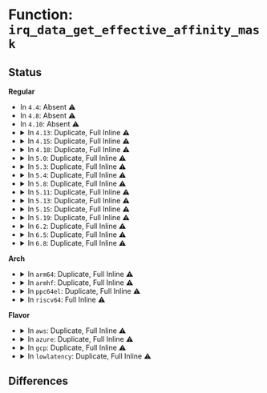 # Function: <code>irq_data_get_effective_affinity_mask</code>

## Status
<b>Regular</b>
<ul>
<li>
In <code>4.4</code>: Absent ⚠️
</li>
<li>
In <code>4.8</code>: Absent ⚠️
</li>
<li>
In <code>4.10</code>: Absent ⚠️
</li>
<li>
<details>
<summary>In <code>4.13</code>: Duplicate, Full Inline ⚠️</summary>

**Collision:** Static Duplication

**Inline:** Full

**Transformation:** False

**Instances:**

```
In arch/x86/kernel/apic/apic.c (ffffffff81056ea5)
Location: include/linux/irq.h:782
Inline: True
Inline callers:
  - arch/x86/kernel/apic/apic.c:flat_cpu_mask_to_apicid
```
```
In arch/x86/kernel/apic/x2apic_cluster.c (ffffffff8105c809)
Location: include/linux/irq.h:782
Inline: True
Inline callers:
  - arch/x86/kernel/apic/x2apic_cluster.c:x2apic_cpu_mask_to_apicid
```
```
In kernel/irq/cpuhotplug.c (0)
Location: include/linux/irq.h:782
Inline: True
```
</details>
</li>
<li>
<details>
<summary>In <code>4.15</code>: Duplicate, Full Inline ⚠️</summary>

**Collision:** Static Duplication

**Inline:** Full

**Transformation:** False

**Instances:**

```
In kernel/irq/manage.c (ffffffff810ef859)
Location: include/linux/irq.h:811
Inline: True
Inline callers:
  - kernel/irq/manage.c:irq_do_set_affinity
```
```
In kernel/irq/proc.c (ffffffff810f64f5)
Location: include/linux/irq.h:811
Inline: True
Inline callers:
  - kernel/irq/proc.c:irq_effective_aff_list_proc_show
  - kernel/irq/proc.c:irq_effective_aff_proc_show
```
```
In kernel/irq/cpuhotplug.c (ffffffff810f7233)
Location: include/linux/irq.h:811
Inline: True
Inline callers:
  - kernel/irq/cpuhotplug.c:irq_migrate_all_off_this_cpu
```
</details>
</li>
<li>
<details>
<summary>In <code>4.18</code>: Duplicate, Full Inline ⚠️</summary>

**Collision:** Static Duplication

**Inline:** Full

**Transformation:** False

**Instances:**

```
In kernel/irq/manage.c (ffffffff810f77e3)
Location: include/linux/irq.h:813
Inline: True
Inline callers:
  - kernel/irq/manage.c:irq_thread_check_affinity
  - kernel/irq/manage.c:irq_do_set_affinity
```
```
In kernel/irq/proc.c (ffffffff810fe815)
Location: include/linux/irq.h:813
Inline: True
Inline callers:
  - kernel/irq/proc.c:irq_effective_aff_list_proc_show
  - kernel/irq/proc.c:irq_effective_aff_proc_show
```
```
In kernel/irq/cpuhotplug.c (ffffffff810ff4df)
Location: include/linux/irq.h:813
Inline: True
Inline callers:
  - kernel/irq/cpuhotplug.c:irq_migrate_all_off_this_cpu
```
</details>
</li>
<li>
<details>
<summary>In <code>5.0</code>: Duplicate, Full Inline ⚠️</summary>

**Collision:** Static Duplication

**Inline:** Full

**Transformation:** False

**Instances:**

```
In kernel/irq/manage.c (ffffffff81103072)
Location: include/linux/irq.h:814
Inline: True
Inline callers:
  - kernel/irq/manage.c:irq_thread_check_affinity
  - kernel/irq/manage.c:irq_do_set_affinity
```
```
In kernel/irq/proc.c (ffffffff81109fe5)
Location: include/linux/irq.h:814
Inline: True
Inline callers:
  - kernel/irq/proc.c:irq_effective_aff_list_proc_show
  - kernel/irq/proc.c:irq_effective_aff_proc_show
```
```
In kernel/irq/cpuhotplug.c (ffffffff8110acbf)
Location: include/linux/irq.h:814
Inline: True
Inline callers:
  - kernel/irq/cpuhotplug.c:irq_migrate_all_off_this_cpu
```
</details>
</li>
<li>
<details>
<summary>In <code>5.3</code>: Duplicate, Full Inline ⚠️</summary>

**Collision:** Static Duplication

**Inline:** Full

**Transformation:** False

**Instances:**

```
In kernel/irq/manage.c (ffffffff8110b706)
Location: include/linux/irq.h:827
Inline: True
Inline callers:
  - kernel/irq/manage.c:irq_thread_check_affinity
  - kernel/irq/manage.c:irq_do_set_affinity
```
```
In kernel/irq/proc.c (ffffffff811136d6)
Location: include/linux/irq.h:827
Inline: True
Inline callers:
  - kernel/irq/proc.c:irq_effective_aff_list_proc_show
  - kernel/irq/proc.c:irq_effective_aff_proc_show
```
```
In kernel/irq/cpuhotplug.c (ffffffff8111437f)
Location: include/linux/irq.h:827
Inline: True
Inline callers:
  - kernel/irq/cpuhotplug.c:irq_migrate_all_off_this_cpu
```
</details>
</li>
<li>
<details>
<summary>In <code>5.4</code>: Duplicate, Full Inline ⚠️</summary>

**Collision:** Static Duplication

**Inline:** Full

**Transformation:** False

**Instances:**

```
In arch/x86/kernel/apic/vector.c (ffffffff8106906e)
Location: include/linux/irq.h:845
Inline: True
Inline callers:
  - arch/x86/kernel/apic/vector.c:x86_vector_activate
```
```
In arch/x86/kernel/apic/msi.c (ffffffff8106c4c0)
Location: include/linux/irq.h:845
Inline: True
Inline callers:
  - arch/x86/kernel/apic/msi.c:msi_set_affinity
```
```
In kernel/irq/manage.c (ffffffff81117a06)
Location: include/linux/irq.h:845
Inline: True
Inline callers:
  - kernel/irq/manage.c:irq_thread_check_affinity
  - kernel/irq/manage.c:irq_do_set_affinity
```
```
In kernel/irq/proc.c (ffffffff8111f846)
Location: include/linux/irq.h:845
Inline: True
Inline callers:
  - kernel/irq/proc.c:irq_effective_aff_list_proc_show
  - kernel/irq/proc.c:irq_effective_aff_proc_show
```
```
In kernel/irq/cpuhotplug.c (ffffffff811204df)
Location: include/linux/irq.h:845
Inline: True
Inline callers:
  - kernel/irq/cpuhotplug.c:irq_migrate_all_off_this_cpu
```
</details>
</li>
<li>
<details>
<summary>In <code>5.8</code>: Duplicate, Full Inline ⚠️</summary>

**Collision:** Static Duplication

**Inline:** Full

**Transformation:** False

**Instances:**

```
In arch/x86/kernel/apic/vector.c (ffffffff8106f7c2)
Location: include/linux/irq.h:875
Inline: True
Inline callers:
  - arch/x86/kernel/apic/vector.c:activate_reserved
```
```
In arch/x86/kernel/apic/msi.c (ffffffff81073750)
Location: include/linux/irq.h:875
Inline: True
Inline callers:
  - arch/x86/kernel/apic/msi.c:msi_set_affinity
```
```
In kernel/irq/manage.c (ffffffff811234bf)
Location: include/linux/irq.h:875
Inline: True
Inline callers:
  - kernel/irq/manage.c:irq_thread_check_affinity
  - kernel/irq/manage.c:irq_set_affinity_locked
  - kernel/irq/manage.c:irq_do_set_affinity
```
```
In kernel/irq/proc.c (ffffffff8112bd86)
Location: include/linux/irq.h:875
Inline: True
Inline callers:
  - kernel/irq/proc.c:irq_effective_aff_list_proc_show
  - kernel/irq/proc.c:irq_effective_aff_proc_show
```
```
In kernel/irq/cpuhotplug.c (ffffffff8112cbfe)
Location: include/linux/irq.h:875
Inline: True
Inline callers:
  - kernel/irq/cpuhotplug.c:hk_should_isolate
  - kernel/irq/cpuhotplug.c:migrate_one_irq
```
</details>
</li>
<li>
<details>
<summary>In <code>5.11</code>: Duplicate, Full Inline ⚠️</summary>

**Collision:** Static Duplication

**Inline:** Full

**Transformation:** False

**Instances:**

```
In arch/x86/kernel/apic/vector.c (ffffffff81070ce2)
Location: include/linux/irq.h:888
Inline: True
Inline callers:
  - arch/x86/kernel/apic/vector.c:activate_reserved
```
```
In arch/x86/kernel/apic/msi.c (ffffffff81074540)
Location: include/linux/irq.h:888
Inline: True
Inline callers:
  - arch/x86/kernel/apic/msi.c:msi_set_affinity
```
```
In kernel/irq/manage.c (ffffffff8111f30f)
Location: include/linux/irq.h:888
Inline: True
Inline callers:
  - kernel/irq/manage.c:irq_thread_check_affinity
  - kernel/irq/manage.c:irq_set_affinity_locked
  - kernel/irq/manage.c:irq_do_set_affinity
```
```
In kernel/irq/proc.c (ffffffff811277a6)
Location: include/linux/irq.h:888
Inline: True
Inline callers:
  - kernel/irq/proc.c:irq_effective_aff_list_proc_show
  - kernel/irq/proc.c:irq_effective_aff_proc_show
```
```
In kernel/irq/cpuhotplug.c (ffffffff8112862e)
Location: include/linux/irq.h:888
Inline: True
Inline callers:
  - kernel/irq/cpuhotplug.c:hk_should_isolate
  - kernel/irq/cpuhotplug.c:migrate_one_irq
```
```
In drivers/xen/events/events_base.c (ffffffff817340c6)
Location: include/linux/irq.h:888
Inline: True
Inline callers:
  - drivers/xen/events/events_base.c:bind_evtchn_to_cpu
```
</details>
</li>
<li>
<details>
<summary>In <code>5.13</code>: Duplicate, Full Inline ⚠️</summary>

**Collision:** Static Duplication

**Inline:** Full

**Transformation:** False

**Instances:**

```
In arch/x86/hyperv/irqdomain.c (ffffffff8103372d)
Location: include/linux/irq.h:890
Inline: True
Inline callers:
  - arch/x86/hyperv/irqdomain.c:hv_irq_compose_msi_msg
```
```
In arch/x86/kernel/apic/vector.c (ffffffff8107157b)
Location: include/linux/irq.h:890
Inline: True
Inline callers:
  - arch/x86/kernel/apic/vector.c:x86_vector_activate
```
```
In arch/x86/kernel/apic/msi.c (ffffffff81074ff0)
Location: include/linux/irq.h:890
Inline: True
Inline callers:
  - arch/x86/kernel/apic/msi.c:msi_set_affinity
```
```
In kernel/irq/manage.c (ffffffff8111f42f)
Location: include/linux/irq.h:890
Inline: True
Inline callers:
  - kernel/irq/manage.c:irq_thread_check_affinity
  - kernel/irq/manage.c:irq_set_affinity_locked
  - kernel/irq/manage.c:irq_do_set_affinity
```
```
In kernel/irq/proc.c (ffffffff81127b36)
Location: include/linux/irq.h:890
Inline: True
Inline callers:
  - kernel/irq/proc.c:irq_effective_aff_list_proc_show
  - kernel/irq/proc.c:irq_effective_aff_proc_show
```
```
In kernel/irq/cpuhotplug.c (ffffffff81128a3f)
Location: include/linux/irq.h:890
Inline: True
Inline callers:
  - kernel/irq/cpuhotplug.c:irq_affinity_online_cpu
  - kernel/irq/cpuhotplug.c:migrate_one_irq
```
```
In drivers/xen/events/events_base.c (ffffffff81717bc6)
Location: include/linux/irq.h:890
Inline: True
Inline callers:
  - drivers/xen/events/events_base.c:bind_evtchn_to_cpu
```
```
In drivers/iommu/hyperv-iommu.c (ffffffff817a4784)
Location: include/linux/irq.h:890
Inline: True
Inline callers:
  - drivers/iommu/hyperv-iommu.c:hyperv_root_ir_compose_msi_msg
```
</details>
</li>
<li>
<details>
<summary>In <code>5.15</code>: Duplicate, Full Inline ⚠️</summary>

**Collision:** Static Duplication

**Inline:** Full

**Transformation:** False

**Instances:**

```
In arch/x86/hyperv/irqdomain.c (ffffffff810388dd)
Location: include/linux/irq.h:892
Inline: True
Inline callers:
  - arch/x86/hyperv/irqdomain.c:hv_irq_compose_msi_msg
```
```
In arch/x86/kernel/apic/vector.c (ffffffff8107d36b)
Location: include/linux/irq.h:892
Inline: True
Inline callers:
  - arch/x86/kernel/apic/vector.c:x86_vector_activate
```
```
In arch/x86/kernel/apic/msi.c (ffffffff810824a0)
Location: include/linux/irq.h:892
Inline: True
Inline callers:
  - arch/x86/kernel/apic/msi.c:msi_set_affinity
```
```
In kernel/irq/manage.c (ffffffff8113f8bf)
Location: include/linux/irq.h:892
Inline: True
Inline callers:
  - kernel/irq/manage.c:irq_thread_check_affinity
  - kernel/irq/manage.c:irq_set_affinity_locked
  - kernel/irq/manage.c:irq_do_set_affinity
```
```
In kernel/irq/proc.c (ffffffff811480a6)
Location: include/linux/irq.h:892
Inline: True
Inline callers:
  - kernel/irq/proc.c:irq_effective_aff_list_proc_show
  - kernel/irq/proc.c:irq_effective_aff_proc_show
```
```
In kernel/irq/cpuhotplug.c (ffffffff8114901f)
Location: include/linux/irq.h:892
Inline: True
Inline callers:
  - kernel/irq/cpuhotplug.c:irq_affinity_online_cpu
  - kernel/irq/cpuhotplug.c:migrate_one_irq
```
```
In drivers/xen/events/events_base.c (ffffffff81795401)
Location: include/linux/irq.h:892
Inline: True
Inline callers:
  - drivers/xen/events/events_base.c:bind_evtchn_to_cpu
```
```
In drivers/iommu/hyperv-iommu.c (ffffffff8182df74)
Location: include/linux/irq.h:892
Inline: True
Inline callers:
  - drivers/iommu/hyperv-iommu.c:hyperv_root_ir_compose_msi_msg
```
</details>
</li>
<li>
<details>
<summary>In <code>5.19</code>: Duplicate, Full Inline ⚠️</summary>

**Collision:** Static Duplication

**Inline:** Full

**Transformation:** False

**Instances:**

```
In arch/x86/hyperv/irqdomain.c (ffffffff8103eb9f)
Location: include/linux/irq.h:896
Inline: True
Inline callers:
  - arch/x86/hyperv/irqdomain.c:hv_irq_compose_msi_msg
```
```
In arch/x86/kernel/apic/vector.c (ffffffff8108ca36)
Location: include/linux/irq.h:896
Inline: True
Inline callers:
  - arch/x86/kernel/apic/vector.c:x86_vector_activate
```
```
In arch/x86/kernel/apic/msi.c (ffffffff81092088)
Location: include/linux/irq.h:896
Inline: True
Inline callers:
  - arch/x86/kernel/apic/msi.c:msi_set_affinity
```
```
In kernel/irq/manage.c (ffffffff8116322f)
Location: include/linux/irq.h:896
Inline: True
Inline callers:
  - kernel/irq/manage.c:irq_thread_check_affinity
  - kernel/irq/manage.c:irq_set_affinity_locked
  - kernel/irq/manage.c:irq_do_set_affinity
```
```
In kernel/irq/proc.c (ffffffff8116c9f5)
Location: include/linux/irq.h:896
Inline: True
Inline callers:
  - kernel/irq/proc.c:irq_effective_aff_list_proc_show
  - kernel/irq/proc.c:irq_effective_aff_proc_show
```
```
In kernel/irq/cpuhotplug.c (ffffffff8116dba2)
Location: include/linux/irq.h:896
Inline: True
Inline callers:
  - kernel/irq/cpuhotplug.c:irq_affinity_online_cpu
  - kernel/irq/cpuhotplug.c:irq_needs_fixup
```
```
In drivers/xen/events/events_base.c (ffffffff818ce137)
Location: include/linux/irq.h:896
Inline: True
Inline callers:
  - drivers/xen/events/events_base.c:bind_evtchn_to_cpu
```
```
In drivers/iommu/hyperv-iommu.c (ffffffff8196ef17)
Location: include/linux/irq.h:896
Inline: True
Inline callers:
  - drivers/iommu/hyperv-iommu.c:hyperv_root_ir_compose_msi_msg
```
</details>
</li>
<li>
<details>
<summary>In <code>6.2</code>: Duplicate, Full Inline ⚠️</summary>

**Collision:** Static Duplication

**Inline:** Full

**Transformation:** False

**Instances:**

```
In arch/x86/hyperv/irqdomain.c (ffffffff81047b8f)
Location: include/linux/irq.h:911
Inline: True
Inline callers:
  - arch/x86/hyperv/irqdomain.c:hv_irq_compose_msi_msg
```
```
In arch/x86/kernel/apic/vector.c (ffffffff810a1036)
Location: include/linux/irq.h:911
Inline: True
Inline callers:
  - arch/x86/kernel/apic/vector.c:x86_vector_activate
```
```
In arch/x86/kernel/apic/msi.c (ffffffff810a7078)
Location: include/linux/irq.h:911
Inline: True
Inline callers:
  - arch/x86/kernel/apic/msi.c:msi_set_affinity
```
```
In kernel/irq/manage.c (ffffffff81196e54)
Location: include/linux/irq.h:911
Inline: True
Inline callers:
  - kernel/irq/manage.c:irq_thread_check_affinity
  - kernel/irq/manage.c:irq_do_set_affinity
```
```
In kernel/irq/proc.c (ffffffff811a1aa5)
Location: include/linux/irq.h:911
Inline: True
Inline callers:
  - kernel/irq/proc.c:irq_effective_aff_list_proc_show
  - kernel/irq/proc.c:irq_effective_aff_proc_show
```
```
In kernel/irq/cpuhotplug.c (ffffffff811a2dd2)
Location: include/linux/irq.h:911
Inline: True
Inline callers:
  - kernel/irq/cpuhotplug.c:irq_affinity_online_cpu
  - kernel/irq/cpuhotplug.c:irq_needs_fixup
```
```
In drivers/iommu/hyperv-iommu.c (ffffffff81ad9897)
Location: include/linux/irq.h:911
Inline: True
Inline callers:
  - drivers/iommu/hyperv-iommu.c:hyperv_root_ir_compose_msi_msg
```
</details>
</li>
<li>
<details>
<summary>In <code>6.5</code>: Duplicate, Full Inline ⚠️</summary>

**Collision:** Static Duplication

**Inline:** Full

**Transformation:** False

**Instances:**

```
In arch/x86/hyperv/irqdomain.c (ffffffff81047e7f)
Location: include/linux/irq.h:924
Inline: True
Inline callers:
  - arch/x86/hyperv/irqdomain.c:hv_irq_compose_msi_msg
```
```
In arch/x86/kernel/apic/vector.c (ffffffff810a4026)
Location: include/linux/irq.h:924
Inline: True
Inline callers:
  - arch/x86/kernel/apic/vector.c:x86_vector_activate
```
```
In arch/x86/kernel/apic/msi.c (ffffffff810aa2d8)
Location: include/linux/irq.h:924
Inline: True
Inline callers:
  - arch/x86/kernel/apic/msi.c:msi_set_affinity
```
```
In kernel/irq/manage.c (ffffffff811a8912)
Location: include/linux/irq.h:924
Inline: True
Inline callers:
  - kernel/irq/manage.c:irq_thread_check_affinity
  - kernel/irq/manage.c:irq_do_set_affinity
```
```
In kernel/irq/proc.c (ffffffff811b3a45)
Location: include/linux/irq.h:924
Inline: True
Inline callers:
  - kernel/irq/proc.c:irq_effective_aff_list_proc_show
  - kernel/irq/proc.c:irq_effective_aff_proc_show
```
```
In kernel/irq/cpuhotplug.c (ffffffff811b4cd2)
Location: include/linux/irq.h:924
Inline: True
Inline callers:
  - kernel/irq/cpuhotplug.c:irq_affinity_online_cpu
  - kernel/irq/cpuhotplug.c:irq_needs_fixup
```
```
In drivers/iommu/hyperv-iommu.c (ffffffff81b27a17)
Location: include/linux/irq.h:924
Inline: True
Inline callers:
  - drivers/iommu/hyperv-iommu.c:hyperv_root_ir_compose_msi_msg
```
</details>
</li>
<li>
<details>
<summary>In <code>6.8</code>: Duplicate, Full Inline ⚠️</summary>

**Collision:** Static Duplication

**Inline:** Full

**Transformation:** False

**Instances:**

```
In arch/x86/hyperv/irqdomain.c (ffffffff8104e5af)
Location: include/linux/irq.h:906
Inline: True
Inline callers:
  - arch/x86/hyperv/irqdomain.c:hv_irq_compose_msi_msg
```
```
In arch/x86/kernel/apic/vector.c (ffffffff810ab056)
Location: include/linux/irq.h:906
Inline: True
Inline callers:
  - arch/x86/kernel/apic/vector.c:x86_vector_activate
```
```
In arch/x86/kernel/apic/msi.c (ffffffff810b1368)
Location: include/linux/irq.h:906
Inline: True
Inline callers:
  - arch/x86/kernel/apic/msi.c:msi_set_affinity
```
```
In kernel/irq/manage.c (ffffffff811b8472)
Location: include/linux/irq.h:906
Inline: True
Inline callers:
  - kernel/irq/manage.c:irq_thread_check_affinity
  - kernel/irq/manage.c:irq_do_set_affinity
```
```
In kernel/irq/proc.c (ffffffff811c38c5)
Location: include/linux/irq.h:906
Inline: True
Inline callers:
  - kernel/irq/proc.c:irq_effective_aff_list_proc_show
  - kernel/irq/proc.c:irq_effective_aff_proc_show
```
```
In kernel/irq/cpuhotplug.c (ffffffff811c4b52)
Location: include/linux/irq.h:906
Inline: True
Inline callers:
  - kernel/irq/cpuhotplug.c:irq_affinity_online_cpu
  - kernel/irq/cpuhotplug.c:irq_needs_fixup
```
```
In drivers/iommu/hyperv-iommu.c (ffffffff81b7e8d7)
Location: include/linux/irq.h:906
Inline: True
Inline callers:
  - drivers/iommu/hyperv-iommu.c:hyperv_root_ir_compose_msi_msg
```
</details>
</li>
</ul>
<b>Arch</b>
<ul>
<li>
<details>
<summary>In <code>arm64</code>: Duplicate, Full Inline ⚠️</summary>

**Collision:** Static Duplication

**Inline:** Full

**Transformation:** False

**Instances:**

```
In kernel/irq/manage.c (0)
Location: include/linux/irq.h:845
Inline: True
```
```
In kernel/irq/proc.c (0)
Location: include/linux/irq.h:845
Inline: True
```
```
In kernel/irq/cpuhotplug.c (ffff8000101862a8)
Location: include/linux/irq.h:845
Inline: True
Inline callers:
  - kernel/irq/cpuhotplug.c:irq_migrate_all_off_this_cpu
```
```
In drivers/irqchip/irq-ls-scfg-msi.c (0)
Location: include/linux/irq.h:845
Inline: True
```
</details>
</li>
<li>
<details>
<summary>In <code>armhf</code>: Duplicate, Full Inline ⚠️</summary>

**Collision:** Static Duplication

**Inline:** Full

**Transformation:** False

**Instances:**

```
In kernel/irq/manage.c (c03cbc8c)
Location: include/linux/irq.h:845
Inline: True
Inline callers:
  - kernel/irq/manage.c:irq_do_set_affinity
```
```
In kernel/irq/proc.c (c03d4648)
Location: include/linux/irq.h:845
Inline: True
Inline callers:
  - kernel/irq/proc.c:irq_effective_aff_list_proc_show
  - kernel/irq/proc.c:irq_effective_aff_proc_show
```
```
In kernel/irq/cpuhotplug.c (c03d50e4)
Location: include/linux/irq.h:845
Inline: True
Inline callers:
  - kernel/irq/cpuhotplug.c:irq_migrate_all_off_this_cpu
```
</details>
</li>
<li>
<details>
<summary>In <code>ppc64el</code>: Duplicate, Full Inline ⚠️</summary>

**Collision:** Static Duplication

**Inline:** Full

**Transformation:** False

**Instances:**

```
In kernel/irq/manage.c (0)
Location: include/linux/irq.h:860
Inline: True
```
```
In kernel/irq/cpuhotplug.c (0)
Location: include/linux/irq.h:860
Inline: True
```
</details>
</li>
<li>
<details>
<summary>In <code>riscv64</code>: Full Inline ⚠️</summary>

**Collision:** Unique Static

**Inline:** Full

**Transformation:** False

**Instances:**

```
In kernel/irq/manage.c (0)
Location: include/linux/irq.h:860
Inline: True
```
</details>
</li>
</ul>
<b>Flavor</b>
<ul>
<li>
<details>
<summary>In <code>aws</code>: Duplicate, Full Inline ⚠️</summary>

**Collision:** Static Duplication

**Inline:** Full

**Transformation:** False

**Instances:**

```
In arch/x86/kernel/apic/vector.c (ffffffff81068b5e)
Location: include/linux/irq.h:845
Inline: True
Inline callers:
  - arch/x86/kernel/apic/vector.c:x86_vector_activate
```
```
In arch/x86/kernel/apic/msi.c (ffffffff8106bfb0)
Location: include/linux/irq.h:845
Inline: True
Inline callers:
  - arch/x86/kernel/apic/msi.c:msi_set_affinity
```
```
In kernel/irq/manage.c (ffffffff8110ffe6)
Location: include/linux/irq.h:845
Inline: True
Inline callers:
  - kernel/irq/manage.c:irq_thread_check_affinity
  - kernel/irq/manage.c:irq_do_set_affinity
```
```
In kernel/irq/proc.c (ffffffff81117e26)
Location: include/linux/irq.h:845
Inline: True
Inline callers:
  - kernel/irq/proc.c:irq_effective_aff_list_proc_show
  - kernel/irq/proc.c:irq_effective_aff_proc_show
```
```
In kernel/irq/cpuhotplug.c (ffffffff81118abf)
Location: include/linux/irq.h:845
Inline: True
Inline callers:
  - kernel/irq/cpuhotplug.c:irq_migrate_all_off_this_cpu
```
</details>
</li>
<li>
<details>
<summary>In <code>azure</code>: Duplicate, Full Inline ⚠️</summary>

**Collision:** Static Duplication

**Inline:** Full

**Transformation:** False

**Instances:**

```
In arch/x86/kernel/apic/vector.c (ffffffff81058ece)
Location: include/linux/irq.h:845
Inline: True
Inline callers:
  - arch/x86/kernel/apic/vector.c:x86_vector_activate
```
```
In arch/x86/kernel/apic/msi.c (ffffffff8105c2d0)
Location: include/linux/irq.h:845
Inline: True
Inline callers:
  - arch/x86/kernel/apic/msi.c:msi_set_affinity
```
```
In kernel/irq/manage.c (ffffffff81100d16)
Location: include/linux/irq.h:845
Inline: True
Inline callers:
  - kernel/irq/manage.c:irq_thread_check_affinity
  - kernel/irq/manage.c:irq_do_set_affinity
```
```
In kernel/irq/proc.c (ffffffff81108e96)
Location: include/linux/irq.h:845
Inline: True
Inline callers:
  - kernel/irq/proc.c:irq_effective_aff_list_proc_show
  - kernel/irq/proc.c:irq_effective_aff_proc_show
```
```
In kernel/irq/cpuhotplug.c (ffffffff81109b2f)
Location: include/linux/irq.h:845
Inline: True
Inline callers:
  - kernel/irq/cpuhotplug.c:irq_migrate_all_off_this_cpu
```
</details>
</li>
<li>
<details>
<summary>In <code>gcp</code>: Duplicate, Full Inline ⚠️</summary>

**Collision:** Static Duplication

**Inline:** Full

**Transformation:** False

**Instances:**

```
In arch/x86/kernel/apic/vector.c (ffffffff8106900e)
Location: include/linux/irq.h:845
Inline: True
Inline callers:
  - arch/x86/kernel/apic/vector.c:x86_vector_activate
```
```
In arch/x86/kernel/apic/msi.c (ffffffff8106c460)
Location: include/linux/irq.h:845
Inline: True
Inline callers:
  - arch/x86/kernel/apic/msi.c:msi_set_affinity
```
```
In kernel/irq/manage.c (ffffffff8110ded6)
Location: include/linux/irq.h:845
Inline: True
Inline callers:
  - kernel/irq/manage.c:irq_thread_check_affinity
  - kernel/irq/manage.c:irq_do_set_affinity
```
```
In kernel/irq/proc.c (ffffffff81115d16)
Location: include/linux/irq.h:845
Inline: True
Inline callers:
  - kernel/irq/proc.c:irq_effective_aff_list_proc_show
  - kernel/irq/proc.c:irq_effective_aff_proc_show
```
```
In kernel/irq/cpuhotplug.c (ffffffff811169af)
Location: include/linux/irq.h:845
Inline: True
Inline callers:
  - kernel/irq/cpuhotplug.c:irq_migrate_all_off_this_cpu
```
</details>
</li>
<li>
<details>
<summary>In <code>lowlatency</code>: Duplicate, Full Inline ⚠️</summary>

**Collision:** Static Duplication

**Inline:** Full

**Transformation:** False

**Instances:**

```
In arch/x86/kernel/apic/vector.c (ffffffff8106a712)
Location: include/linux/irq.h:845
Inline: True
Inline callers:
  - arch/x86/kernel/apic/vector.c:x86_vector_activate
```
```
In arch/x86/kernel/apic/msi.c (ffffffff8106db60)
Location: include/linux/irq.h:845
Inline: True
Inline callers:
  - arch/x86/kernel/apic/msi.c:msi_set_affinity
```
```
In kernel/irq/manage.c (ffffffff8111941f)
Location: include/linux/irq.h:845
Inline: True
Inline callers:
  - kernel/irq/manage.c:irq_thread_check_affinity
  - kernel/irq/manage.c:irq_do_set_affinity
```
```
In kernel/irq/proc.c (ffffffff81121346)
Location: include/linux/irq.h:845
Inline: True
Inline callers:
  - kernel/irq/proc.c:irq_effective_aff_list_proc_show
  - kernel/irq/proc.c:irq_effective_aff_proc_show
```
```
In kernel/irq/cpuhotplug.c (ffffffff81121fed)
Location: include/linux/irq.h:845
Inline: True
Inline callers:
  - kernel/irq/cpuhotplug.c:irq_migrate_all_off_this_cpu
```
</details>
</li>
</ul>

## Differences
